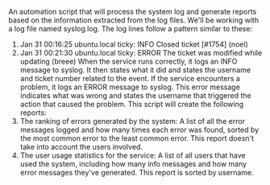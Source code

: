 An automation script that will process the system log and generate reports based on the information extracted from the log files. 
We'll be working with a log file named syslog.log.
The log lines follow a pattern similar to these:
1. Jan 31 00:16:25 ubuntu.local ticky: INFO Closed ticket [#1754] (noel)
2. Jan 31 00:21:30 ubuntu.local ticky: ERROR The ticket was modified while updating (breee)
When the service runs correctly, it logs an INFO message to syslog. It then states what it did and states the username and ticket number related to the event. 
If the service encounters a problem, it logs an ERROR message to syslog. This error message indicates what was wrong and states the username that triggered the action that caused the problem.
This script will create the following reports:
1. The ranking of errors generated by the system: A list of all the error messages logged and how many times each error was found, sorted by the most common error to the least common error.
   This report doesn't take into account the users involved.
2. The user usage statistics for the service: A list of all users that have used the system, including how many info messages and how many error messages they've generated. This report is sorted by username.
